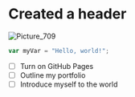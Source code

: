 # Created a header
![Picture_709](https://github.com/user-attachments/assets/b5980c06-c27e-4be3-af26-7aee82a1a904)

``` javascript
var myVar = "Hello, world!";
```
- [ ] Turn on GitHub Pages
- [ ] Outline my portfolio
- [ ] Introduce myself to the world
